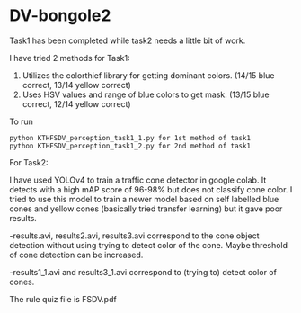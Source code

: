 # DV-bongole2

Task1 has been completed while task2 needs a little bit of work.

I have tried 2 methods for Task1:
  1) Utilizes the colorthief library for getting dominant colors. (14/15 blue correct, 13/14 yellow correct)
  2) Uses HSV values and range of blue colors to get mask. (13/15 blue correct, 12/14 yellow correct)
  
To run 
``` 
python KTHFSDV_perception_task1_1.py for 1st method of task1
python KTHFSDV_perception_task1_2.py for 2nd method of task1
```

For Task2:

I have used YOLOv4 to train a traffic cone detector in google colab. It detects with a high mAP score of 96-98% but does not classify cone color.
I tried to use this model to train a newer model based on self labelled blue cones and yellow cones (basically tried transfer learning) but it gave poor results.

  -results.avi, results2.avi, results3.avi correspond to the cone object detection without using trying to detect color of the cone. Maybe threshold of cone detection can be       increased. 

  -results1_1.avi and results3_1.avi correspond to (trying to) detect color of cones.

The rule quiz file is FSDV.pdf
